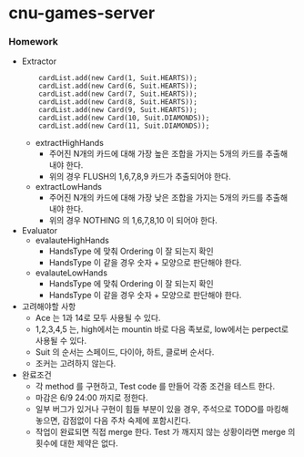 # cnu-games-server

### Homework 
* Extractor
    ```
        cardList.add(new Card(1, Suit.HEARTS));
        cardList.add(new Card(6, Suit.HEARTS));
        cardList.add(new Card(7, Suit.HEARTS));
        cardList.add(new Card(8, Suit.HEARTS));
        cardList.add(new Card(9, Suit.HEARTS));
        cardList.add(new Card(10, Suit.DIAMONDS));
        cardList.add(new Card(11, Suit.DIAMONDS));
    ```
  * extractHighHands
    * 주어진 N개의 카드에 대해 가장 높은 조합을 가지는 5개의 카드를 추출해 내야 한다.
    * 위의 경우 FLUSH의 1,6,7,8,9 카드가 추출되어야 한다.
  * extractLowHands
    * 주어진 N개의 카드에 대해 가장 낮은 조합을 가지는 5개의 카드를 추출해 내야 한다.
    * 위의 경우 NOTHING 의 1,6,7,8,10 이 되어야 한다.
* Evaluator
  * evalauteHighHands
    * HandsType 에 맞춰 Ordering 이 잘 되는지 확인
    * HandsType 이 같을 경우 숫자 + 모양으로 판단해야 한다.
  * evalauteLowHands
    * HandsType 에 맞춰 Ordering 이 잘 되는지 확인
    * HandsType 이 같을 경우 숫자 + 모양으로 판단해야 한다. 
* 고려해야할 사항
  * Ace 는 1과 14로 모두 사용될 수 있다.
  * 1,2,3,4,5 는, high에서는 mountin 바로 다음 족보로, low에서는 perpect로 사용될 수 있다.
  * Suit 의 순서는 스페이드, 다이아, 하트, 클로버 순서다.
  * 조커는 고려하지 않는다.
* 완료조건
  * 각 method 를 구현하고, Test code 를 만들어 각종 조건을 테스트 한다.
  * 마감은 6/9 24:00 까지로 정한다.
  * 일부 버그가 있거나 구현이 힘들 부분이 있을 경우, 주석으로 TODO를 마킹해 놓으면, 감점없이 다음 주차 숙제에 포함시킨다.
  * 작업이 완료되면 직접 merge 한다. Test 가 깨지지 않는 상황이라면 merge 의 횟수에 대한 제약은 없다.
